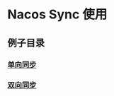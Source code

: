 # Nacos Sync 使用


## 例子目录
### [单向同步](https://github.com/paderlol/nacos-sync-example/tree/master/one-way-sync)
### [双向同步](https://github.com/paderlol/nacos-sync-example/tree/master/two-way-sync)



